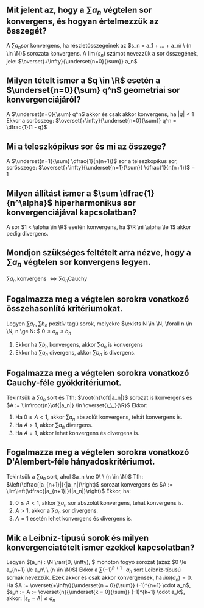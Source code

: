## Mit jelent az, hogy a $\sum a_n$ végtelen sor konvergens, és hogyan értelmezzük az összegét?

A $\sum a_n​$ sor konvergens, ha részletösszegeinek az $s_n = a_1 + ... + a_n\ \ (n \in \N)​$ sorozata konvergens. A $\lim(s_n)​$ számot nevezzük a sor összegének, jele: $\overset{+\infty}{\underset{n=0}{\sum}} a_n​$

## Milyen tételt ismer a $q \in \R$ esetén a $\underset{n=0}{\sum} q^n$ geometriai sor konvergenciájáról?

A $\underset{n=0}{\sum} q^n$ akkor és csak akkor konvergens, ha $|q| < 1$
Ekkor a sorösszeg: $\overset{+\infty}{\underset{n=0}{\sum}} q^n = \dfrac{1}{1 - q}$

## Mi a teleszkópikus sor és mi az összege?

A $\underset{n=1}{\sum} \dfrac{1}{n(n+1)}$ sor a teleszkópikus sor, sorösszege: 
$\overset{+\infty}{\underset{n=1}{\sum}} \dfrac{1}{n(n+1)}$ = 1

## Milyen állítást ismer a $\sum \dfrac{1}{n^\alpha}$ hiperharmonikus sor konvergenciájával kapcsolatban?

A sor $1 < \alpha \in \R$ esetén konvergens, ha $\R \ni \alpha \le 1$ akkor pedig divergens.

## Mondjon szükséges feltételt arra nézve, hogy a $\sum a_n$ végtelen sor konvergens legyen.

$\sum a_n$ konvergens $\Leftrightarrow \sum a_n​$ Cauchy 

## Fogalmazza meg a végtelen sorokra vonatkozó összehasonlító kritériumokat.

Legyen $\sum a_n, \sum b_n$ pozitív tagú sorok, melyekre $\exists N \in \N, \forall n \in \N, n \ge N: $
$0 \le a_n \le b_n$

1. Ekkor ha $\sum b_n$ konvergens, akkor $\sum a_n$ is konvergens
2. Ekkor ha $\sum a_n$ divergens, akkor $\sum b_n$ is divergens.

## Fogalmazza meg a végtelen sorokra vonatkozó Cauchy-féle gyökkritériumot.

Tekintsük a $\sum a_n$ sort és Tfh: $\root{n}\of{|a_n|}$ sorozat is konvergens és $A := \lim\root{n}\of{|a_n|} \in \overset{\_\_}{\R}$
Ekkor:

1. Ha $0 \le A \lt 1$, akkor $\sum a_n$ abszolút konvergens, tehát konvergens is.
2. Ha  $A \gt 1$, akkor $\sum a_n$ divergens.
3. Ha $A = 1$, akkor lehet konvergens és divergens is.

## Fogalmazza meg a végtelen sorokra vonatkozó D'Alembert-féle hányadoskritériumot.

Tekintsük a $\sum a_n$ sort, ahol $a_n \ne 0\ \ (n \in \N)$
Tfh: $\left(\dfrac{|a_{n+1}|}{|a_n|}\right)$ sorozat konvergens és $A := \lim\left(\dfrac{|a_{n+1}|}{|a_n|}\right)$
Ekkor, ha:

1. $0 \le A < 1$, akkor $\sum a_n$ sor abszolút konvergens, tehát konvergens is.
2. $A > 1$, akkor a $\sum a_n$ sor divergens.
3. $A = 1$ esetén lehet konvergens és divergens is.

## Mik a Leibniz-típusú sorok és milyen konvergenciatételt ismer ezekkel kapcsolatban?

Legyen $(a_n) : \N \rarr[0, \infty), $ monoton fogyó sorozat (azaz $0 \le a_{n+1} \le a_n\ \ (n \in \N)$)
Ekkor a $\sum (-1)^{n+1} \cdot a_n$ sort Leibniz-típusú sornak nevezzük.
Ezek akkor és csak akkor konvergensek, ha $lim(a_n) = 0$. 
Ha $A := \overset{+\infty}{\underset{n = 0}{\sum}} (-1)^{n+1} \cdot a_n$, $s_n := A := \overset{n}{\underset{k = 0}{\sum}} (-1)^{k+1} \cdot a_k$, akkor: $| s_n - A| \le a_n$

